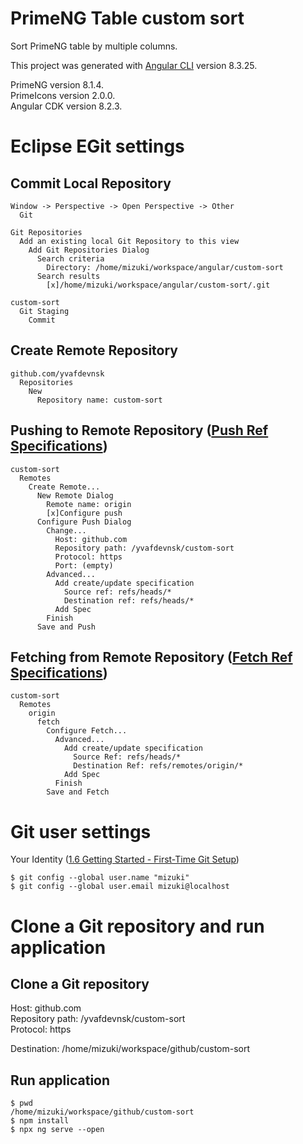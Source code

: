 # PrimeNG Table custom sort

Sort PrimeNG table by multiple columns.  
  
This project was generated with [Angular CLI](https://github.com/angular/angular-cli) version 8.3.25.  
  
PrimeNG version 8.1.4.  
PrimeIcons version 2.0.0.  
Angular CDK version 8.2.3.  

# Eclipse EGit settings

## Commit Local Repository

    Window -> Perspective -> Open Perspective -> Other  
      Git  
  
    Git Repositories  
      Add an existing local Git Repository to this view  
        Add Git Repositories Dialog  
          Search criteria  
            Directory: /home/mizuki/workspace/angular/custom-sort  
          Search results  
            [x]/home/mizuki/workspace/angular/custom-sort/.git  
  
    custom-sort  
      Git Staging  
        Commit  

## Create Remote Repository

    github.com/yvafdevnsk  
      Repositories  
        New  
          Repository name: custom-sort  

## Pushing to Remote Repository ([Push Ref Specifications](https://wiki.eclipse.org/EGit/User_Guide#Push_Ref_Specifications))

    custom-sort  
      Remotes  
        Create Remote...  
          New Remote Dialog  
            Remote name: origin  
            [x]Configure push  
          Configure Push Dialog  
            Change...  
              Host: github.com  
              Repository path: /yvafdevnsk/custom-sort  
              Protocol: https  
              Port: (empty)  
            Advanced...  
              Add create/update specification  
                Source ref: refs/heads/*  
                Destination ref: refs/heads/*  
              Add Spec  
            Finish  
          Save and Push  

## Fetching from Remote Repository ([Fetch Ref Specifications](https://wiki.eclipse.org/EGit/User_Guide#Fetch_Ref_Specifications))

    custom-sort  
      Remotes  
        origin  
          fetch  
            Configure Fetch...  
              Advanced...  
                Add create/update specification  
                  Source Ref: refs/heads/*  
                  Destination Ref: refs/remotes/origin/*  
                Add Spec  
              Finish  
            Save and Fetch  

# Git user settings

Your Identity ([1.6 Getting Started - First-Time Git Setup](https://git-scm.com/book/en/v2/Getting-Started-First-Time-Git-Setup))  
  
    $ git config --global user.name "mizuki"  
    $ git config --global user.email mizuki@localhost  

# Clone a Git repository and run application

## Clone a Git repository

Host: github.com  
Repository path: /yvafdevnsk/custom-sort  
Protocol: https  
  
Destination: /home/mizuki/workspace/github/custom-sort  

## Run application

    $ pwd  
    /home/mizuki/workspace/github/custom-sort  
    $ npm install  
    $ npx ng serve --open  

